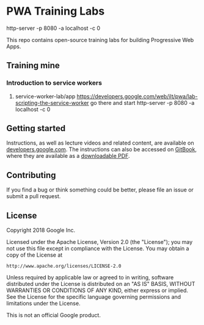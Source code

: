 # PWA Training Labs
http-server -p 8080 -a localhost -c 0

This repo contains open-source training labs for building Progressive Web Apps.


## Training mine

### Introduction to service workers
1. service-worker-lab/app 
https://developers.google.com/web/ilt/pwa/lab-scripting-the-service-worker
go there and start http-server -p 8080 -a localhost -c 0


## Getting started

Instructions, as well as lecture videos and related content, are available on 
[developers.google.com](https://developers.google.com/web/ilt/pwa/). The 
instructions can also be accessed on [GitBook](https://www.gitbook.com/book/google-developer-training/progressive-web-apps-ilt-codelabs/details), 
where they are available as a [downloadable PDF](https://www.gitbook.com/download/pdf/book/google-developer-training/progressive-web-apps-ilt-codelabs).

## Contributing

If you find a bug or think something could be better, please file an issue or 
submit a pull request. 

## License

Copyright 2018 Google Inc.

Licensed under the Apache License, Version 2.0 (the "License");
you may not use this file except in compliance with the License.
You may obtain a copy of the License at

    http://www.apache.org/licenses/LICENSE-2.0

Unless required by applicable law or agreed to in writing, software
distributed under the License is distributed on an "AS IS" BASIS,
WITHOUT WARRANTIES OR CONDITIONS OF ANY KIND, either express or implied.
See the License for the specific language governing permissions and
limitations under the License.

This is not an official Google product.
